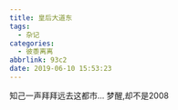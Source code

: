 ```yaml
---
title: 皇后大道东
tags:
  - 杂记
categories:
  - 彼黍离离
abbrlink: 93c2
date: 2019-06-10 15:53:23
---
```

知己一声拜拜远去这都市...
梦醒,却不是2008

<div style='display: none'>

#### 皇后大道中人民如潮涌

皇后大道中为何无皇宫？
<!-- more -->

七十年前收惶恐是顺手的事，执意攻台却对港澳装聋作哑，不收，故意留个洗钱和走私的通道  
惶恐至今仍是大陆重要的的洗钱出逃通道  
惶恐高房价高地租早就榨干了平民，倒是没见诸位市民群情激愤搞出这么大的抵制。  
这次一群人跑出来，自由民主神圣事，骗了无涯过客，这才过去几年呐，都忘啦~不长记性~
反了反了，走错了，南辕北辙
惶恐金融地位的衰落目前看来早晚的事，金融中心地位不保  
散步卵用没有，雷声大雨点小  
痴人说梦  
都远不如集体抛港币做空港股之类的来得实在  
然而  
真爱故土的，被视为乱臣贼子，而背弃故土，随时准备出逃的，被视为爱国正能量，神州如此，惶恐也是如此。走上街头的，其实坚守惶恐的基本盘，而高调爱国，呼吁稳定的，则是挤兑港币的急先锋  
汇率是个大杀器，现在是，将来也是，软妹币撑不住前都是
调控，又叫操纵市场

#### 衰兰送客咸阳道，天若有情天亦老

君子之泽，五世而斩，现在时间过的快，可能只需要十年。
苏联有笑话传世，而此地见白色荒漠，一眼看去，403forbidden

贡当斯：
>
>“让我们想像一个靠几代人的勤奋劳动富裕起来、在科学和艺术方面都取得了巨大进步的文明民族。如果权力在思想表达和精神活动方面设置障碍，那个民族在一段时间内，还可以靠它过去的老本生活，也就是说，靠继承下来的文明成果生活。但是将不再有观念的更新；它们的再生能力将会枯竭。用不了几年，虚荣心就会取代对知识的热爱。那些想起了以往文学作品所赢得的荣耀和敬意的诡辩家，将会致力于写作徒有其表的同类作品。他们会以自己的作品反对其他作品表现出的优点；而且只要哪里还有自由主义原则的踪迹，哪里就会出现某种文学运动，出现反对这些作品和原则的斗争。但这种运动本身也是已被摧毁的自由的遗产。一俟这种自由的最后痕迹和最后传统销声匿迹，战斗就会结束，因为作战者将再也看不见任何敌人，而胜利者和被征服者会同样保持沉默。

>的确，谁知道权力会不会断定强制沉默是有好处的？实际上，它们不愿意看到逝去的记忆得到复活，放弃的怀疑再被挑起。它们将压制过于热情的追随者，就像曾经压制它们的敌人一样。它们会禁止所有人以人类为主题进行写作，就像某个虔诚的政府禁止任何人谈论上帝，无论坏话好话都不许说一样。它们会宣布人们在哪些问题上可以使用自己的头脑：它会获准自我消遣，但要处在监督之下，并在规定的范围之内；如果它试图偏离对它的限制，如果它拒不与自己的神圣起源断绝关系，继续从事受到禁止的思考，如果它鲁莽地认为，自己的最高贵的目的不是对琐碎题目做精巧的修饰，不是圆滑的阿谈奉承，不是毫无内容的夸夸其谈，而是上天和它的本性要它成为一个永恒的法庭，在这里对一切事物进行分析、检验并做出最终的判断，它就会惹来诅咒。因而，名副其实的思想历程肯定会被终止。文明的一代将逐渐消失；随之而来的一代，由于看到追求知识没有任何好处，甚至从中看到了威胁，将会不可挽回地远离知识的追求。

>　　你会说，人的头脑仍然可以在消遣文学中发光，可以专注于精密的自然科学，还可以致力于工艺。然而这都是废话。大自然在创造人类的时候并没有向权力请教；它规定我们所有的天赋应当紧密地结合在一起，其中任何一个受到压制都会损害其他。甚至对消遣文学、科学和工艺而言，独立思考就像空气对自然界的生命一样，也是必不可少的。有人大可把人们置于一台气泵下劳动，争辩说他们没有被迫呼吸，只是在运动自己的胳臂和双腿，让头脑只运用于规定的目标，阻止它去思考那些能够唤起自己的尊严，从而给予它活力的许多重要事物。于是，被压抑的作家开始歌功颂德；但是，他们甚至连阿泱奉承的能力都会逐渐衰退，文学最终会丧身于字谜游戏和藏头诗之中。博学之土变成了纯粹的古董收藏家，而即使是这些古董，也会在被镣铐束缚着的手中退化和贬值。艺术家天才的源泉会同哺育自由的惟一手段——对荣耀的向往——一起日渐枯萎；由于他们以为可以孤立存在的事物之间有着某种神秘但却无可争辩的联系，那么人的灵魂一旦受到贬损，他们也就不再具有高尚地描绘人类面貌的天赋了。
　　...
　　...

>　　思想乃万事之本：工业，兵法，以及所有的科学和艺术，都需要运用思想。它是它们进步的原因，通过对这种进步的分析，它也开阔了自己的眼界。如果专横权力试图束缚它，道德观念就会不再健康，实用知识就会不再精确，科学发展就会不再活跃，兵法就会不再进步，工业也不会再有新的发现而繁荣。

>　　人类生活最高尚的部分如果受到攻击，很快就会感觉到这种毒害作用逐渐向最遥远的地方蔓延。你以为你只是剥夺了它某些多余的自由，或者删除了某些无用的虚饰，实际上你那有毒的武器正好戳到了它的心脏。
　　......

>　　各民族历史变迁的真正原因是，人类的思想不可能保持静止不动。如果你不阻挠它，它就会前进；如果你阻挠它，它就会倒退；如果你使它失去信心，它将不再为任何目标进行不知疲倦的操劳。几乎可以说，人类的思想看到自己被排挤出适得其所的地方而感到愤慨，它要通过一次高贵的制裁，为它所蒙受的耻辱复仇。
　　......

>　　首先，维持一种完全人为的能动性，代价极大。当人人都处于自由状态时，每个人都会兴致勃勃地去做、去说、去写。但是当大多数国民成为被迫保持沉默的旁观者时，为了诱使这些旁观者鼓掌欢呼，或者只是简单地观望，指挥演出的人必须依靠戏剧性情节和场景的转换来刺激他们的好奇心。

>　　同时，这种人为的煽动比现实更煞有介事。一切都在运动，但只是迫于命令和威胁；一切都不顺畅，因为没有什么是自发的。人们对政府不是追随，而是服从。所有的车轮遇到最微小的阻碍都会停止转动。这就像下棋一样：权力之手伸向棋子，没有一粒棋子会进行反抗；但是如果那条胳臂停止挥舞，所有的棋子都会呆在原地一动不动。

>　　最后，如果一个民族死气沉沉，那么无论政府有什么作为，都不会得到舆论的响应。它不能使国民保持清醒，只好与国民一起进入梦乡。因而，在一个思想被禁锢的民族中，一切都无声无息，一切都在沉沦，一切都在退化和堕落。这样一个帝国早晚会出现埃及平原上的景象，在那里，人们会看到巨大的金字塔静立于贫瘠的地面，统治着寂静的沙漠。”
......  

>　　因而，在一个思想被禁锢的民族中，一切都无声无息，一切都在沉沦，一切都在退化和堕落。这样一个帝国早晚会出现埃及平原上的景象，在那里，人们会看到巨大的金字塔静立于贫瘠的地面，统治着寂静的沙漠。
<img width=400 src="https://raw.githubusercontent.com/Archaeoraptor/image_resources/ImageofBlog/20190830184422.jpg" alt="picture"/>
等一个新闻联播大结局

#### 天朝十八怪

~~来自好友干干~~  
天朝十八怪：
新闻不把评论开，
自由言论皆有害，
文盲最爱掉书袋,
昨天打仗今恋爱，
记者全球跑最快，
斗争对内不对外，
万里火墙永不坏，
全民外援勒腰带，
让生几胎生几胎，
老少边穷吸人才，
国外反华心眼坏，
小孩倒比大人乖，
上梁永远不会歪，
战舰出海去买奶，
未有人祸全天灾，
战狼战友被强拆，
富贵夫妻百事哀，
太平洋上没锅盖，
有关部门随你猜，

#### 谁活着，谁看见

君不见，李一男，备胎不过是弃子。
你我不如等一个新闻联播大结局，
君不见，玁狁孔棘
啊，朋友再见！

#### 祝衮衮诸公，头颅安好

维尼修仙，折煞了，满朝文武。
看京都，风雨飘摇，再无朗月。
二百斤麦子扛得住，莎士比亚看点书。
再连任，做了真皇帝，也彳亍。
大犬刁，要撒币。吃点土，还要住。
看河山，喂饱十四亿饥畜。
亦有大盗如习主，八十三天犹在目。
会以目，大坝崩渝水，心犹怵。

---

更新：皇后大道东在局域网喜迎全网下架
更新：好消息好消息，人间道下架，罗大佑东方之歌和黄霑作词的我的中国心入选70周年百大歌曲，到底想怎样嘛
更新：孙小果和怀化事件人心散了啊，打黑打不出当年反腐的舆论效果了啊，压不住可是要出乱子的。当年90年代和二十一世纪初车匪路霸横行的年代，我还小，不记得了，现在怕是又来了。
自古皇权不下乡，深圳孙志刚那时也就跟现在湖南差不多，乡贤回潮，欢迎来到六镇之乱和两脚羊的世界。

#### 推荐阅读

[反送中已核實資訊頻道](https://t.me/antiextraditionverifiednews)  
[请收起你的厌港症](https://www.douban.com/note/723504563/)  更新：该文章喜提和谐，[备份地址](https://terminus2049.github.io/archive/2019/06/23/disgree-about-hk.html)  
[1962:进击的明报](https://terminus2049.github.io/archive/2018/10/30/Ming-Pao.html)  
[大逃港](https://zh.wikipedia.org/wiki/%E9%80%83%E6%B8%AF)  
[问答集](https://medium.com/@leungkaichihk/%E5%8F%8D%E9%80%81%E4%B8%AD%E7%AD%94%E5%95%8F%E9%9B%86-9841974d889c)
[往事](https://qz.com/279013/the-secret-history-of-hong-kongs-stillborn-democracy/)
[香港第一课](https://medium.com/@leungkaichihk/%E9%A6%99%E6%B8%AF%E7%AC%AC%E4%B8%80%E8%AA%B2-9486bb44381a) 这一系列写得同样很偏激，但你可以从这里看到部分港人内心的想法
[香港学生会是个什么会](https://mp.weixin.qq.com/s/LxpFLrI2-TqFTlem-t3Qhg)
{% centerquote %}
We think what we see.
We be what we think.
Secrecy makes us blind.
Conformism redacts thoughts.
Together they limit human grandeur.  
{% endcenterquote %}
</div>
